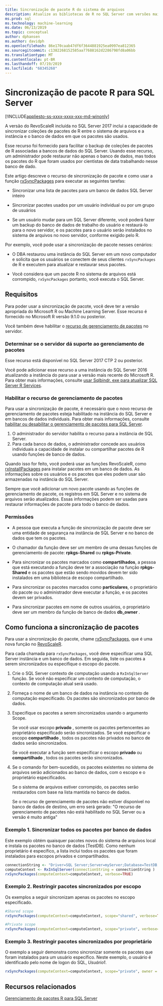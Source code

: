 ```yaml
---
title: Sincronização de pacote R do sistema de arquivos
description: Atualize as bibliotecas de R no SQL Server com versões mais recentes instaladas no sistema de arquivos.
ms.prod: sql
ms.technology: machine-learning
ms.date: 06/13/2019
ms.topic: conceptual
author: dphansen
ms.author: davidph
ms.openlocfilehash: 86e170caab47df6f3644881925ea0997ea812365
ms.sourcegitcommit: c1382268152585aa77688162d2286798fd8a06bb
ms.translationtype: MT
ms.contentlocale: pt-BR
ms.lasthandoff: 07/19/2019
ms.locfileid: "68345268"
---
```

# <a name="r-package-synchronization-for-sql-server"></a>Sincronização de pacote R para SQL Server
[!INCLUDE[appliesto-ss-xxxx-xxxx-xxx-md-winonly](../../includes/appliesto-ss-xxxx-xxxx-xxx-md-winonly.md)]

A versão do RevoScaleR incluída no SQL Server 2017 inclui a capacidade de sincronizar coleções de pacotes de R entre o sistema de arquivos e a instância e o banco de dados em que os pacotes são usados.

Esse recurso foi fornecido para facilitar o backup de coleções de pacotes de R associadas a bancos de dados do SQL Server. Usando esse recurso, um administrador pode restaurar não apenas o banco de dados, mas todos os pacotes do R que foram usados por cientistas de data trabalhando nesse banco de dado.

Este artigo descreve o recurso de sincronização de pacote e como usar a função [rxSyncPackages](https://docs.microsoft.com/machine-learning-server/r-reference/revoscaler/rxsyncpackages) para executar as seguintes tarefas:

+ Sincronizar uma lista de pacotes para um banco de dados SQL Server inteiro

+ Sincronizar pacotes usados por um usuário individual ou por um grupo de usuários

+ Se um usuário mudar para um SQL Server diferente, você poderá fazer um backup do banco de dados de trabalho do usuário e restaurá-lo para o novo servidor, e os pacotes para o usuário serão instalados no sistema de arquivos no novo servidor, conforme exigido pelo R.

Por exemplo, você pode usar a sincronização de pacote nesses cenários:

+ O DBA restaurou uma instância do SQL Server em um novo computador e solicita que os usuários se conectem de seus clientes `rxSyncPackages` de R e executem para atualizar e restaurar seus pacotes.

+ Você considera que um pacote R no sistema de arquivos está corrompido, `rxSyncPackages` portanto, você executa o SQL Server.

## <a name="requirements"></a>Requisitos

Para poder usar a sincronização de pacote, você deve ter a versão apropriada do Microsoft R ou Machine Learning Server. Esse recurso é fornecido no Microsoft R versão 9.1.0 ou posterior. 

Você também deve habilitar o [recurso de gerenciamento de pacotes](r-package-how-to-enable-or-disable.md) no servidor.

### <a name="determine-whether-your-server-supports-package-management"></a>Determinar se o servidor dá suporte ao gerenciamento de pacotes

Esse recurso está disponível no SQL Server 2017 CTP 2 ou posterior.

Você pode adicionar esse recurso a uma instância do SQL Server 2016 atualizando a instância do para usar a versão mais recente do Microsoft R. Para obter mais informações, consulte [usar Sqlbindr. exe para atualizar SQL Server R Services](../install/upgrade-r-and-python.md).

### <a name="enable-the-package-management-feature"></a>Habilitar o recurso de gerenciamento de pacotes

Para usar a sincronização de pacote, é necessário que o novo recurso de gerenciamento de pacotes esteja habilitado na instância do SQL Server e em bancos de dados individuais. Para obter mais informações, consulte [habilitar ou desabilitar o gerenciamento de pacotes para SQL Server](r-package-how-to-enable-or-disable.md).

1. O administrador do servidor habilita o recurso para a instância de SQL Server.
2. Para cada banco de dados, o administrador concede aos usuários individuais a capacidade de instalar ou compartilhar pacotes de R usando funções de banco de dados.

Quando isso for feito, você poderá usar as funções RevoScaleR, como [rxInstallPackages](https://docs.microsoft.com/machine-learning-server/r-reference/revoscaler/rxinstallpackages) para instalar pacotes em um banco de dados.  As informações sobre os usuários e os pacotes que eles podem usar são armazenadas na instância do SQL Server. 

Sempre que você adicionar um novo pacote usando as funções de gerenciamento de pacote, os registros em SQL Server e no sistema de arquivos serão atualizados. Essas informações podem ser usadas para restaurar informações de pacote para todo o banco de dados.

### <a name="permissions"></a>Permissões

+ A pessoa que executa a função de sincronização de pacote deve ser uma entidade de segurança na instância de SQL Server e no banco de dados que tem os pacotes.

+ O chamador da função deve ser um membro de uma dessas funções de gerenciamento de pacote: **rpkgs-Shared** ou **rpkgs-Private**.

+ Para sincronizar os pacotes marcados como **compartilhados**, a pessoa que está executando a função deve ter a associação na função **rpkgs-Shared** e os pacotes que estão sendo movidos devem ter sido instalados em uma biblioteca de escopo compartilhado.

+ Para sincronizar os pacotes marcados como **particulares**, o proprietário do pacote ou o administrador deve executar a função, e os pacotes devem ser privados.

+ Para sincronizar pacotes em nome de outros usuários, o proprietário deve ser um membro da função de banco de dados **db_owner** .

## <a name="how-package-synchronization-works"></a>Como funciona a sincronização de pacotes

Para usar a sincronização do pacote, chame [rxSyncPackages](https://docs.microsoft.com/r-server/r-reference/revoscaler/rxsyncpackages), que é uma nova função no [RevoScaleR](https://docs.microsoft.com/machine-learning-server/r-reference/revoscaler/revoscaler). 

Para cada chamada para `rxSyncPackages`, você deve especificar uma SQL Server instância e um banco de dados. Em seguida, liste os pacotes a serem sincronizados ou especifique o escopo do pacote.

1. Crie o SQL Server contexto de computação usando a `RxInSqlServer` função. Se você não especificar um contexto de computação, o contexto de computação atual será usado.

2. Forneça o nome de um banco de dados na instância no contexto de computação especificado. Os pacotes são sincronizados por banco de dados.

3. Especifique os pacotes a serem sincronizados usando o argumento Scope.

    Se você usar escopo **privado** , somente os pacotes pertencentes ao proprietário especificado serão sincronizados. Se você especificar o escopo **compartilhado** , todos os pacotes não privados no banco de dados serão sincronizados. 
    
    Se você executar a função sem especificar o escopo **privado** ou **compartilhado** , todos os pacotes serão sincronizados.

4. Se o comando for bem-sucedido, os pacotes existentes no sistema de arquivos serão adicionados ao banco de dados, com o escopo e o proprietário especificados.

    Se o sistema de arquivos estiver corrompido, os pacotes serão restaurados com base na lista mantida no banco de dados.

    Se o recurso de gerenciamento de pacotes não estiver disponível no banco de dados de destino, um erro será gerado: "O recurso de gerenciamento de pacotes não está habilitado no SQL Server ou a versão é muito antiga"

### <a name="example-1-synchronize-all-package-by-database"></a>Exemplo 1. Sincronizar todos os pacotes por banco de dados

Este exemplo obtém quaisquer pacotes novos do sistema de arquivos local e instala os pacotes no banco de dados [TestDB]. Como nenhum proprietário é específico, a lista inclui todos os pacotes que foram instalados para escopos privados e compartilhados.

```R
connectionString <- "Driver=SQL Server;Server=myServer;Database=TestDB;Trusted_Connection=True;"
computeContext <- RxInSqlServer(connectionString = connectionString )
rxSyncPackages(computeContext=computeContext, verbose=TRUE)
```

### <a name="example-2-restrict-synchronized-packages-by-scope"></a>Exemplo 2. Restringir pacotes sincronizados por escopo

Os exemplos a seguir sincronizam apenas os pacotes no escopo especificado.

```R
#Shared scope
rxSyncPackages(computeContext=computeContext, scope="shared", verbose=TRUE)

#Private scope
rxSyncPackages(computeContext=computeContext, scope="private", verbose=TRUE)
```

### <a name="example-3-restrict-synchronized-packages-by-owner"></a>Exemplo 3. Restringir pacotes sincronizados por proprietário

O exemplo a seguir demonstra como sincronizar somente os pacotes que foram instalados para um usuário específico. Neste exemplo, o usuário é identificado pelo nome de logon do SQL, *Usuário1*.

```R
rxSyncPackages(computeContext=computeContext, scope="private", owner = "user1", verbose=TRUE))
```

## <a name="related-resources"></a>Recursos relacionados

[Gerenciamento de pacotes R para SQL Server](install-additional-r-packages-on-sql-server.md)
